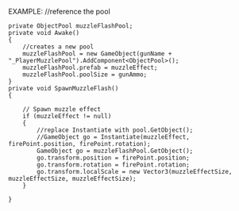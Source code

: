 EXAMPLE:
    //reference the pool
    
    private ObjectPool muzzleFlashPool;
    private void Awake()
    {
        //creates a new pool
        muzzleFlashPool = new GameObject(gunName + "_PlayerMuzzlePool").AddComponent<ObjectPool>();
        muzzleFlashPool.prefab = muzzleEffect;
        muzzleFlashPool.poolSize = gunAmmo;
    }    
    private void SpawnMuzzleFlash()
    {

        // Spawn muzzle effect
        if (muzzleEffect != null)
        {    
            //replace Instantiate with pool.GetObject();
            //GameObject go = Instantiate(muzzleEffect, firePoint.position, firePoint.rotation);
            GameObject go = muzzleFlashPool.GetObject();
            go.transform.position = firePoint.position; 
            go.transform.rotation = firePoint.rotation;
            go.transform.localScale = new Vector3(muzzleEffectSize, muzzleEffectSize, muzzleEffectSize);
        }

    }
